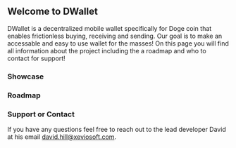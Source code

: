 ## Welcome to DWallet

DWallet is a decentralized mobile wallet specifically for Doge coin that enables frictionless buying, receiving and sending. Our goal is to make an accessable and easy to use wallet for the masses! On this page you will find all information about the project including the a roadmap and who to contact for support!

<a src="./DWallet Logo.jpg" width="150" height="150" style="border-radius:50%"
 />
 
 ### Showcase


### Roadmap



### Support or Contact
If you have any questions feel free to reach out to the lead developer David at his email david.hill@xeviosoft.com.
